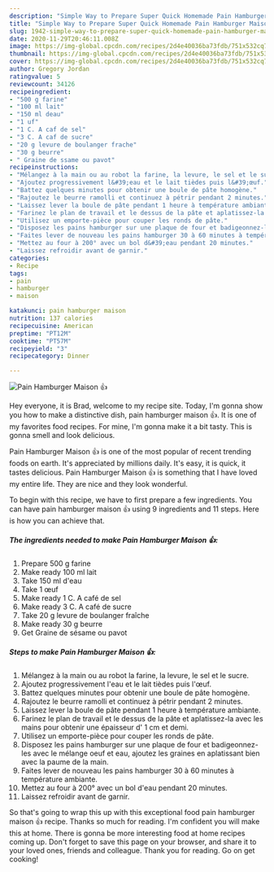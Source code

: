 ```yaml
---
description: "Simple Way to Prepare Super Quick Homemade Pain Hamburger Maison 👍"
title: "Simple Way to Prepare Super Quick Homemade Pain Hamburger Maison 👍"
slug: 1942-simple-way-to-prepare-super-quick-homemade-pain-hamburger-maison
date: 2020-11-29T20:46:11.008Z
image: https://img-global.cpcdn.com/recipes/2d4e40036ba73fdb/751x532cq70/pain-hamburger-maison-👍-photo-principale-de-la-recette.jpg
thumbnail: https://img-global.cpcdn.com/recipes/2d4e40036ba73fdb/751x532cq70/pain-hamburger-maison-👍-photo-principale-de-la-recette.jpg
cover: https://img-global.cpcdn.com/recipes/2d4e40036ba73fdb/751x532cq70/pain-hamburger-maison-👍-photo-principale-de-la-recette.jpg
author: Gregory Jordan
ratingvalue: 5
reviewcount: 34126
recipeingredient:
- "500 g farine"
- "100 ml lait"
- "150 ml deau"
- "1 uf"
- "1 C. A caf de sel"
- "3 C. A caf de sucre"
- "20 g levure de boulanger frache"
- "30 g beurre"
- " Graine de ssame ou pavot"
recipeinstructions:
- "Mélangez à la main ou au robot la farine, la levure, le sel et le sucre."
- "Ajoutez progressivement l&#39;eau et le lait tièdes puis l&#39;œuf."
- "Battez quelques minutes pour obtenir une boule de pâte homogène."
- "Rajoutez le beurre ramolli et continuez à pétrir pendant 2 minutes."
- "Laissez lever la boule de pâte pendant 1 heure à température ambiante."
- "Farinez le plan de travail et le dessus de la pâte et aplatissez-la avec les mains pour obtenir une épaisseur d&#39; 1 cm et demi."
- "Utilisez un emporte-pièce pour couper les ronds de pâte."
- "Disposez les pains hamburger sur une plaque de four et badigeonnez-les avec le mélange oeuf et eau, ajoutez les graines en aplatissant bien avec la paume de la main."
- "Faites lever de nouveau les pains hamburger 30 à 60 minutes à température ambiante."
- "Mettez au four à 200° avec un bol d&#39;eau pendant 20 minutes."
- "Laissez refroidir avant de garnir."
categories:
- Recipe
tags:
- pain
- hamburger
- maison

katakunci: pain hamburger maison 
nutrition: 137 calories
recipecuisine: American
preptime: "PT12M"
cooktime: "PT57M"
recipeyield: "3"
recipecategory: Dinner

---
```



![Pain Hamburger Maison 👍](https://img-global.cpcdn.com/recipes/2d4e40036ba73fdb/751x532cq70/pain-hamburger-maison-👍-photo-principale-de-la-recette.jpg)

Hey everyone, it is Brad, welcome to my recipe site. Today, I'm gonna show you how to make a distinctive dish, pain hamburger maison 👍. It is one of my favorites food recipes. For mine, I'm gonna make it a bit tasty. This is gonna smell and look delicious.

Pain Hamburger Maison 👍 is one of the most popular of recent trending foods on earth. It's appreciated by millions daily. It's easy, it is quick, it tastes delicious. Pain Hamburger Maison 👍 is something that I have loved my entire life. They are nice and they look wonderful.




To begin with this recipe, we have to first prepare a few ingredients. You can have pain hamburger maison 👍 using 9 ingredients and 11 steps. Here is how you can achieve that.

<!--inarticleads1-->

##### The ingredients needed to make Pain Hamburger Maison 👍:

1. Prepare 500 g farine
1. Make ready 100 ml lait
1. Take 150 ml d&#39;eau
1. Take 1 œuf
1. Make ready 1 C. A café de sel
1. Make ready 3 C. A café de sucre
1. Take 20 g levure de boulanger fraîche
1. Make ready 30 g beurre
1. Get  Graine de sésame ou pavot




<!--inarticleads2-->

##### Steps to make Pain Hamburger Maison 👍:

1. Mélangez à la main ou au robot la farine, la levure, le sel et le sucre.
1. Ajoutez progressivement l&#39;eau et le lait tièdes puis l&#39;œuf.
1. Battez quelques minutes pour obtenir une boule de pâte homogène.
1. Rajoutez le beurre ramolli et continuez à pétrir pendant 2 minutes.
1. Laissez lever la boule de pâte pendant 1 heure à température ambiante.
1. Farinez le plan de travail et le dessus de la pâte et aplatissez-la avec les mains pour obtenir une épaisseur d&#39; 1 cm et demi.
1. Utilisez un emporte-pièce pour couper les ronds de pâte.
1. Disposez les pains hamburger sur une plaque de four et badigeonnez-les avec le mélange oeuf et eau, ajoutez les graines en aplatissant bien avec la paume de la main.
1. Faites lever de nouveau les pains hamburger 30 à 60 minutes à température ambiante.
1. Mettez au four à 200° avec un bol d&#39;eau pendant 20 minutes.
1. Laissez refroidir avant de garnir.




So that's going to wrap this up with this exceptional food pain hamburger maison 👍 recipe. Thanks so much for reading. I'm confident you will make this at home. There is gonna be more interesting food at home recipes coming up. Don't forget to save this page on your browser, and share it to your loved ones, friends and colleague. Thank you for reading. Go on get cooking!
